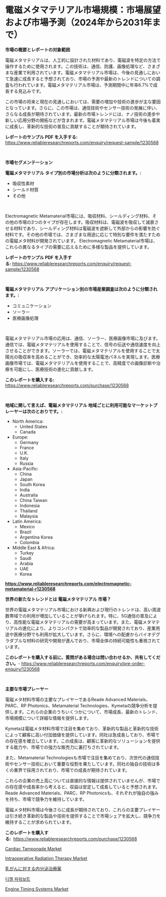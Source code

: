 <p><h1>電磁メタマテリアル市場規模：市場展望および市場予測（2024年から2031年まで）</h1></p><p><strong>市場の概要とレポートの対象範囲</strong></p>
<p><p>電磁メタマテリアルは、人工的に設計された材料であり、電磁波を特定の方法で操作するために使用されます。この技術は、通信、防護、画像処理など、さまざまな産業で利用されています。電磁メタマテリアル市場は、今後の見通しにおいて急速に成長すると予想されており、市場の予測や最新のトレンドについての調査も行われています。電磁メタマテリアル市場は、予測期間中に年率6.7%で成長する見込みです。</p><p>この市場の将来と現在の見通しにおいては、需要の増加や技術の進歩が主な要因となっています。さらに、この市場は、通信技術やセンサー技術の発展に伴い、さらなる成長が期待されています。最新の市場トレンドには、ナノ技術の進歩や新しい応用分野の開拓などが含まれます。電磁メタマテリアル市場は今後も着実に成長し、革新的な技術の普及に貢献することが期待されています。</p></p>
<p><strong>レポートのサンプル PDF を入手する:</strong> <a href="https://www.reliableresearchreports.com/enquiry/request-sample/1230568">https://www.reliableresearchreports.com/enquiry/request-sample/1230568</a></p>
<p>&nbsp;</p>
<p><strong>市場セグメンテーション</strong></p>
<p><strong>電磁メタマテリアル タイプ別の市場分析は次のように分類されます。:</strong></p>
<p><ul><li>吸収性素材</li><li>シールド材質</li><li>その他</li></ul></p>
<p>&nbsp;</p>
<p><p>Electromagnetic Metamaterial市場には、吸収材料、シールディング材料、その他の市場の3つのタイプが存在します。吸収材料は、電磁波を吸収して減衰させる材料であり、シールディング材料は電磁波を遮断して外部からの影響を防ぐ材料です。その他の市場では、さまざまな用途に応じて特別な要件を満たすための電磁メタ材料が開発されています。 Electromagnetic Metamaterial市場は、これらの異なるタイプの需要に応えるために多様な製品を提供しています。</p></p>
<p><strong>レポートのサンプル PDF を入手する:</strong>&nbsp;<a href="https://www.reliableresearchreports.com/enquiry/request-sample/1230568">https://www.reliableresearchreports.com/enquiry/request-sample/1230568</a></p>
<p>&nbsp;</p>
<p><strong> 電磁メタマテリアル アプリケーション別の市場産業調査は次のように分類されます。:</strong></p>
<p><ul><li>コミュニケーション</li><li>ソーラー</li><li>医療画像処理</li></ul></p>
<p>&nbsp;</p>
<p><p>電磁メタマテリアル市場の応用は、通信、ソーラー、医療画像市場に及びます。通信では、電磁メタマテリアルを使用することで、信号の伝送や通信速度を向上させることができます。ソーラーでは、電磁メタマテリアルを使用することで太陽光の吸収率を高めることができ、効率的な太陽電池パネルを実現します。医療画像市場では、電磁メタマテリアルを使用することで、高精度での画像診断や治療を可能にし、医療技術の進化に貢献します。</p></p>
<p><strong>このレポートを購入する:</strong>&nbsp; <a href="https://www.reliableresearchreports.com/purchase/1230568">https://www.reliableresearchreports.com/purchase/1230568</a></p>
<p>&nbsp;</p>
<p><strong>地域に関して言えば、電磁メタマテリアル 地域ごとに利用可能なマーケットプレーヤーは次のとおりです。:</strong></p>
<p><ul>
    <li>
        North America:
        <ul>
            <li>United States</li>
            <li>Canada</li>
        </ul>
    </li>
    <li>
        Europe:
        <ul>
            <li>Germany</li>
            <li>France</li>
            <li>U.K.</li>
            <li>Italy</li>
            <li>Russia</li>
        </ul>
    </li>
    <li>
        Asia-Pacific:
        <ul>
            <li>China</li>
            <li>Japan</li>
            <li>South Korea</li>
            <li>India</li>
            <li>Australia</li>
            <li>China Taiwan</li>
            <li>Indonesia</li>
            <li>Thailand</li>
            <li>Malaysia</li>
        </ul>
    </li>
    <li>
        Latin America:
        <ul>
            <li>Mexico</li>
            <li>Brazil</li>
            <li>Argentina Korea</li>
            <li>Colombia</li>
        </ul>
    </li>
    <li>
        Middle East & Africa:
        <ul>
            <li>Turkey</li>
            <li>Saudi</li>
            <li>Arabia</li>
            <li>UAE</li>
            <li>Korea</li>
        </ul>
    </li>
    </ul></p>
<p><strong><a href="https://www.reliableresearchreports.com/electromagnetic-metamaterial-r1230568">https://www.reliableresearchreports.com/electromagnetic-metamaterial-r1230568</a></strong>&nbsp;</p>
<p><strong>世界の新たなトレンドとは 電磁メタマテリアル 市場？</strong></p>
<p><p>世界の電磁メタマテリアル市場における新興および現行のトレンドは、高い周波数帯域での利用が増加していることが挙げられます。特に、5G通信の普及により、高性能な電磁メタマテリアルの需要が高まっています。また、電磁メタマテリアルの進化により、よりコンパクトで効率的な製品が開発されており、産業用途や医療分野でも利用が拡大しています。さらに、環境への配慮からバイオデグラダブルな材料の研究や開発が進んでおり、市場全体の持続可能性も重視されています。</p></p>
<p><strong>このレポートを購入する前に、質問がある場合は問い合わせるか、共有してください。</strong>- <a href="https://www.reliableresearchreports.com/enquiry/pre-order-enquiry/1230568">https://www.reliableresearchreports.com/enquiry/pre-order-enquiry/1230568</a></p>
<p>&nbsp;</p>
<p><strong>主要な市場プレーヤー</strong></p>
<p><p>電磁メタ材料市場の主要なプレイヤーであるReade Advanced Materials、PARC、RP Photonics、Metamaterial Technologies、Kymetaの競争分析を提供します。これらの企業のうちいくつかについて、市場成長、最新のトレンド、市場規模について詳細な情報を提供します。</p><p>Kymetaは電磁メタ材料市場で注目を集めており、革新的な製品と革新的な技術によって顧客に高い付加価値を提供しています。同社は急成長しており、市場での存在感を確立しています。この成長は、顧客に革新的なソリューションを提供する能力や、市場での強力な販売力に裏打ちされています。</p><p>また、Metamaterial Technologiesも市場で注目を集めており、次世代の通信技術やセンサー技術において重要な役割を果たしています。同社の独自の技術は多くの業界で採用されており、市場での成長が期待されています。</p><p>これらの企業の売上高については直接的な情報は提供されていませんが、市場での存在感や成長率から考えると、収益は安定して成長していると予想されます。Reade Advanced Materials、PARC、RP Photonicsも、それぞれが独自の強みを持ち、市場で競争力を維持しています。</p><p>電磁メタ材料市場は今後さらに成長が期待されており、これらの主要プレイヤーは引き続き革新的な製品や技術を提供することで市場シェアを拡大し、競争力を維持することが求められています。</p></p>
<p><strong>このレポートを購入する:</strong>&nbsp;&nbsp;<a href="https://www.reliableresearchreports.com/purchase/1230568">https://www.reliableresearchreports.com/purchase/1230568</a></p>
<p><p><a href="https://www.linkedin.com/pulse/cardiac-tamponade-market-trends-forecast-competitive-analysis-737df?trackingId=Ys80jeK8u7nh93eKpLiQWQ%3D%3D">Cardiac Tamponade Market</a></p><p><a href="https://www.linkedin.com/pulse/intraoperative-radiation-therapy-market-insight-trends-growth-razrf?trackingId=8JEdXH7CAh3ElVnF3QUrOA%3D%3D">Intraoperative Radiation Therapy Market</a></p><p><a href="https://medium.com/@rebekaanderson14/%E4%B9%B3%E3%81%8C%E3%82%93%E5%90%91%E3%81%91%E5%86%85%E5%88%86%E6%B3%8C%E7%99%82%E6%B3%95%E8%96%AC%E5%B8%82%E5%A0%B4%E3%81%AF-2031%E5%B9%B4%E3%81%BE%E3%81%A7%E3%81%AE%E5%B8%82%E5%A0%B4%E3%82%B7%E3%82%A7%E3%82%A2-%E3%82%B5%E3%82%A4%E3%82%BA-%E4%BA%88%E6%B8%AC%E3%81%AB%E7%84%A6%E7%82%B9%E3%82%92%E5%BD%93%E3%81%A6%E3%81%A6%E3%81%84%E3%81%BE%E3%81%99-2cda1bbb5f73">乳がんに対する内分泌治療薬</a></p><p><a href="https://medium.com/@isariontaru/%EB%94%94%EC%A0%A4-%ED%8C%8C%EC%9B%8C%EB%B3%B4%ED%8A%B8-%EC%8B%9C%EC%9E%A5-%EB%B3%B4%EA%B3%A0%EC%84%9C%EB%8A%94-%EC%9D%B4-%EC%8B%9C%EC%9E%A5%EC%9D%98-%EC%B5%9C%EC%8B%A0-%ED%8A%B8%EB%A0%8C%EB%93%9C%EC%99%80-%EC%84%B1%EC%9E%A5-%EA%B8%B0%ED%9A%8C%EB%A5%BC-%EB%B0%9D%ED%98%80%EC%A4%8D%EB%8B%88%EB%8B%A4-b6a664ac3d3d">디젤 파워보트</a></p><p><a href="https://github.com/Hazelklievgspy6vdcsmu106w/Market-Research-Report-List-2/blob/main/engine-timing-systems-market.md">Engine Timing Systems Market</a></p></p>
